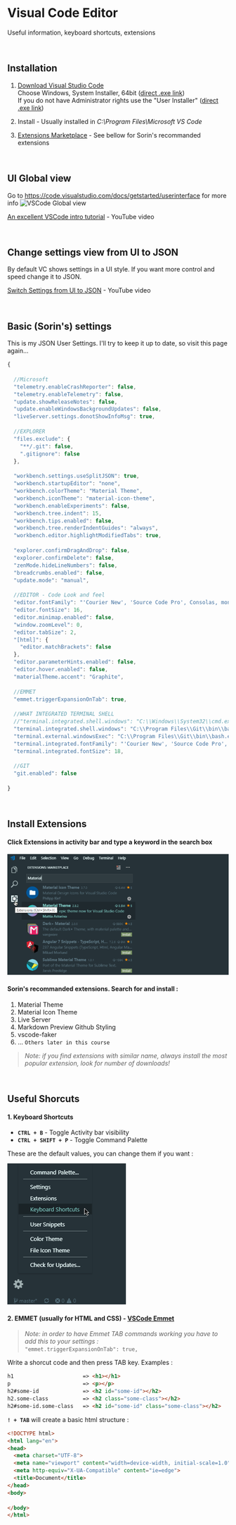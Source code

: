# Visual Code Editor
Useful information, keyboard shortcuts, extensions

<br>

## Installation
1. [Download Visual Studio Code](https://code.visualstudio.com/#alt-downloads)<br>
    Choose Windows, System Installer, 64bit ([direct .exe link](https://code.visualstudio.com/docs/?dv=win64))<br>
    If you do not have Administrator rights use the "User Installer" ([direct .exe link](https://code.visualstudio.com/docs/?dv=win64user))

2. Install - Usually installed in *C:\Program Files\Microsoft VS Code*
3. [Extensions Marketplace](https://marketplace.visualstudio.com/VSCode) - See bellow for Sorin's recommanded extensions

<br>

## UI Global view
Go to https://code.visualstudio.com/docs/getstarted/userinterface for more info
![VSCode Global view](https://code.visualstudio.com/assets/docs/getstarted/userinterface/hero.png)

[An excellent VSCode intro tutorial](https://www.youtube.com/watch?v=fnPhJHN0jTE) - YouTube video

<br>

## Change settings view from UI to JSON
By default VC shows settings in a UI style. If you want more control and speed change it to JSON.

[Switch Settings from UI to JSON](https://www.youtube.com/watch?v=-wre2TFV4ws) - YouTube video

<br>

## Basic (Sorin's) settings
This is my JSON User Settings. I'll try to keep it up to date, so visit this page again...
``` javascript
{

  //Microsoft
  "telemetry.enableCrashReporter": false,
  "telemetry.enableTelemetry": false,
  "update.showReleaseNotes": false,
  "update.enableWindowsBackgroundUpdates": false,
  "liveServer.settings.donotShowInfoMsg": true,

  //EXPLORER
  "files.exclude": {
    "**/.git": false,
    ".gitignore": false
  },
  
  "workbench.settings.useSplitJSON": true,
  "workbench.startupEditor": "none",
  "workbench.colorTheme": "Material Theme",
  "workbench.iconTheme": "material-icon-theme",
  "workbench.enableExperiments": false,
  "workbench.tree.indent": 15,
  "workbench.tips.enabled": false,
  "workbench.tree.renderIndentGuides": "always",
  "workbench.editor.highlightModifiedTabs": true,

  "explorer.confirmDragAndDrop": false,
  "explorer.confirmDelete": false,
  "zenMode.hideLineNumbers": false,
  "breadcrumbs.enabled": false,
  "update.mode": "manual",

  //EDITOR - Code Look and feel
  "editor.fontFamily": "'Courier New', 'Source Code Pro', Consolas, monospace",
  "editor.fontSize": 16,
  "editor.minimap.enabled": false,
  "window.zoomLevel": 0,
  "editor.tabSize": 2,
  "[html]": {
    "editor.matchBrackets": false
  },
  "editor.parameterHints.enabled": false,
  "editor.hover.enabled": false,
  "materialTheme.accent": "Graphite",

  //EMMET
  "emmet.triggerExpansionOnTab": true,

  //WHAT INTEGRATED TERMINAL SHELL
  //"terminal.integrated.shell.windows": "C:\\Windows\\System32\\cmd.exe"
  "terminal.integrated.shell.windows": "C:\\Program Files\\Git\\bin\\bash.exe",
  "terminal.external.windowsExec": "C:\\Program Files\\Git\\bin\\bash.exe",
  "terminal.integrated.fontFamily": "'Courier New', 'Source Code Pro', Consolas, monospace",
  "terminal.integrated.fontSize": 18,

  //GIT
  "git.enabled": false
  
}
```

<br>

## Install Extensions

#### Click Extensions in activity bar and type a keyword in the search box
![VSCode Extensions](../_assets/vscode-install-extensions.png)


#### Sorin's recommanded extensions. Search for and install :
1. Material Theme
2. Material Icon Theme
3. Live Server
4. Markdown Preview Github Styling
5. vscode-faker
6. ... `Others later in this course`

> *Note: if you find extensions with similar name, always install the most popular extension, look for number of downloads!*

<br>

## Useful Shorcuts<br>


#### 1. Keyboard Shortcuts

* **`CTRL + B`** - Toggle Activity bar visibility
* **`CTRL + SHIFT + P`** - Toggle Command Palette

These are the default values, you can change them if you want :

![VSCode Extensions](../_assets/vscode-manage.png)

#### 2. EMMET (usually for HTML and CSS) - [VSCode Emmet](https://code.visualstudio.com/docs/editor/emmet)

> *Note: in order to have Emmet TAB commands working you have to add this to your settings :*<br>
`"emmet.triggerExpansionOnTab": true,`

Write a shorcut code and then press TAB key. Examples :

  ``` html
  h1                      => <h1></h1>
  p                       => <p></p>
  h2#some-id              => <h2 id="some-id"></h2>
  h2.some-class           => <h2 class="some-class"></h2>
  h2#some-id.some-class   => <h2 id="some-id" class="some-class"></h2>
  ```

  **`! + TAB`** will create a basic html structure :

  ``` html
  <!DOCTYPE html>
  <html lang="en">
  <head>
    <meta charset="UTF-8">
    <meta name="viewport" content="width=device-width, initial-scale=1.0">
    <meta http-equiv="X-UA-Compatible" content="ie=edge">
    <title>Document</title>
  </head>
  <body>
    
  </body>
  </html>
  ```
